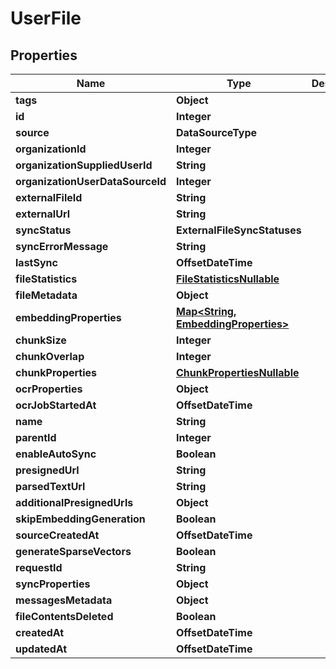 

# UserFile


## Properties

| Name | Type | Description | Notes |
|------------ | ------------- | ------------- | -------------|
|**tags** | **Object** |  |  |
|**id** | **Integer** |  |  |
|**source** | **DataSourceType** |  |  |
|**organizationId** | **Integer** |  |  |
|**organizationSuppliedUserId** | **String** |  |  |
|**organizationUserDataSourceId** | **Integer** |  |  |
|**externalFileId** | **String** |  |  |
|**externalUrl** | **String** |  |  |
|**syncStatus** | **ExternalFileSyncStatuses** |  |  |
|**syncErrorMessage** | **String** |  |  |
|**lastSync** | **OffsetDateTime** |  |  |
|**fileStatistics** | [**FileStatisticsNullable**](FileStatisticsNullable.md) |  |  |
|**fileMetadata** | **Object** |  |  |
|**embeddingProperties** | [**Map&lt;String, EmbeddingProperties&gt;**](EmbeddingProperties.md) |  |  |
|**chunkSize** | **Integer** |  |  |
|**chunkOverlap** | **Integer** |  |  |
|**chunkProperties** | [**ChunkPropertiesNullable**](ChunkPropertiesNullable.md) |  |  |
|**ocrProperties** | **Object** |  |  |
|**ocrJobStartedAt** | **OffsetDateTime** |  |  |
|**name** | **String** |  |  |
|**parentId** | **Integer** |  |  |
|**enableAutoSync** | **Boolean** |  |  |
|**presignedUrl** | **String** |  |  |
|**parsedTextUrl** | **String** |  |  |
|**additionalPresignedUrls** | **Object** |  |  |
|**skipEmbeddingGeneration** | **Boolean** |  |  |
|**sourceCreatedAt** | **OffsetDateTime** |  |  |
|**generateSparseVectors** | **Boolean** |  |  |
|**requestId** | **String** |  |  |
|**syncProperties** | **Object** |  |  |
|**messagesMetadata** | **Object** |  |  |
|**fileContentsDeleted** | **Boolean** |  |  |
|**createdAt** | **OffsetDateTime** |  |  |
|**updatedAt** | **OffsetDateTime** |  |  |



